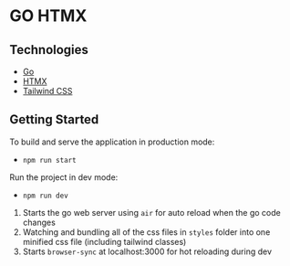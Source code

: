 # GO HTMX

## Technologies

- [Go](https://golang.org/)
- [HTMX](https://htmx.org/)
- [Tailwind CSS](https://tailwindcss.com/)
<!-- - [PostgreSQL](https://www.postgresql.org/)
- [Docker](https://www.docker.com/)
- [Docker Compose](https://docs.docker.com/compose/) -->

## Getting Started

To build and serve the application in production mode:

- `npm run start`

Run the project in dev mode:
- `npm run dev`

1. Starts the go web server using `air` for auto reload when the go code changes
2. Watching and bundling all of the css files in `styles` folder into one minified css file (including tailwind classes)
3. Starts `browser-sync` at localhost:3000 for hot reloading during dev
